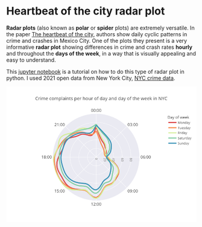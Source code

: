 # Heartbeat of the city radar plot

**Radar plots** (also known as **polar** or **spider** plots) are extremely versatile. In the paper [The heartbeat of the city](https://journals.plos.org/plosone/article?id=10.1371/journal.pone.0246714), authors show daily cyclic patterns in crime and crashes in Mexico City. One of the plots they present is a very informative **radar plot** showing differences in crime and crash rates **hourly** and throughout the **days of the week**, in a way that is visually appealing and easy to understand.

This [jupyter notebook](https://github.com/sofiapinto/Heartbeat-of-the-city-radar-plot/blob/main/Heartbeat%20of%20the%20city%20radar%20plot.ipynb) is a tutorial on how to do this type of radar plot in python. I used 2021 open data from New York City, [NYC crime data](https://data.cityofnewyork.us/Public-Safety/NYPD-Complaint-Data-Current-Year-To-Date-/5uac-w243).

![image](https://github.com/sofiapinto/Heartbeat-of-the-city-radar-plot/blob/main/plots/crime_interpolated_radar_plot.png)
